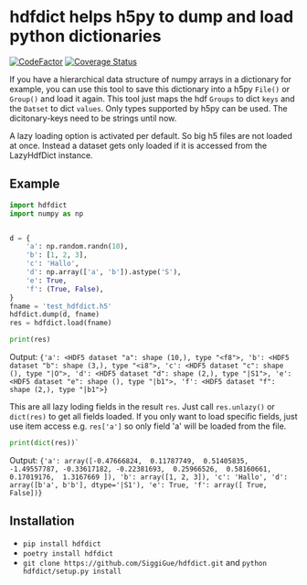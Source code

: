 # hdfdict helps h5py to dump and load python dictionaries

[![CodeFactor](https://www.codefactor.io/repository/github/siggigue/hdfdict/badge)](https://www.codefactor.io/repository/github/siggigue/hdfdict)
[![Coverage Status](https://coveralls.io/repos/github/SiggiGue/hdfdict/badge.svg?branch=master)](https://coveralls.io/github/SiggiGue/hdfdict?branch=master)

If you have a hierarchical data structure of numpy arrays in a dictionary for example, you can use this tool to save this dictionary into a h5py `File()` or `Group()` and load it again.
This tool just maps the hdf `Groups` to dict `keys` and the `Datset` to dict `values`.
Only types supported by h5py can be used.
The dicitonary-keys need to be strings until now.

A lazy loading option is activated per default. So big h5 files are not loaded at once. Instead a dataset gets only loaded if it is accessed from the LazyHdfDict instance.


## Example

```python
import hdfdict
import numpy as np


d = {
    'a': np.random.randn(10),
    'b': [1, 2, 3],
    'c': 'Hallo',
    'd': np.array(['a', 'b']).astype('S'),
    'e': True,
    'f': (True, False),
}
fname = 'test_hdfdict.h5'
hdfdict.dump(d, fname)
res = hdfdict.load(fname)

print(res)
```

Output:
`
{'a': <HDF5 dataset "a": shape (10,), type "<f8">, 'b': <HDF5 dataset "b": shape (3,), type "<i8">, 'c': <HDF5 dataset "c": shape (), type "|O">, 'd': <HDF5 dataset "d": shape (2,), type "|S1">, 'e': <HDF5 dataset "e": shape (), type "|b1">, 'f': <HDF5 dataset "f": shape (2,), type "|b1">}
`

This are all lazy loding fields in the result `res`.
Just call `res.unlazy()` or `dict(res)` to get all fields loaded.
If you only want to load specific fields, just use item access e.g. `res['a']` so only field 'a' will be loaded from the file.


```python
print(dict(res))`
```

Output:
`
{'a': array([-0.47666824,  0.11787749,  0.51405835, -1.49557787, -0.33617182,
       -0.22381693,  0.25966526,  0.58160661,  0.17019176,  1.3167669 ]), 'b': array([1, 2, 3]), 'c': 'Hallo', 'd': array([b'a', b'b'], dtype='|S1'), 'e': True, 'f': array([ True, False])}
`





## Installation

+ `pip install hdfdict`
+ `poetry install hdfdict`
+ `git clone https://github.com/SiggiGue/hdfdict.git` and `python hdfdict/setup.py install`
